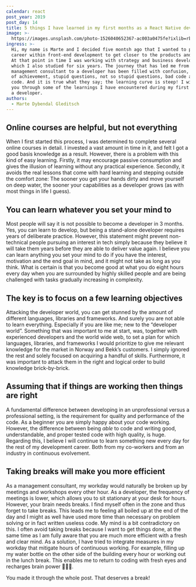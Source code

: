```yaml
---
calendar: react
post_year: 2019
post_day: 14
title: 5 things I have learned in my first months as a React Native developer
image: >-
  https://images.unsplash.com/photo-1526040652367-ac003a0475fe?ixlib=rb-1.2.1&ixid=eyJhcHBfaWQiOjEyMDd9&auto=format&fit=crop&w=2100&q=80
ingress: >-
  Hi, my name is Marte and I decided five montsh ago that I wanted to pursue a
  career within front-end development to get closer to the products and users.
  At that point in time I was working with strategy and business development,
  which I also studied for six years. The journey that has led me from being a
  management consultant to a developer has been filled with confusion, feeling
  of achievement, stupid questions, not so stupid questions, bad code and good
  code. And it is true what they say; the learning curve is steep! I will take
  you through some of the learnings I have encountered during my first months as
  a developer.
authors:
  - Marte Dybendal Gleditsch
---
```

## Online courses are helpful, but not everything

When I first started this process, I was determined to complete several online courses in detail. I invested a vast amount in time in it, and felt I got a good basis knowledge as a result. However, there is a problem with this kind of easy learning. Firstly, it may encourage passive consumption and gives the illusion of learning without any practical experience. Secondly, it avoids the real lessons that come with hard learning and stepping outside the comfort zone: The sooner you get your hands dirty and move yourself on deep water, the sooner your capabilities as a developer grows (as with most things in life I guess).

## You can learn whatever you set your mind to

Most people will say it is not possible to become a developer in 3 months. Yes, you can learn to develop, but being a stand-alone developer requires years of deliberate practice. However, this statement might prevent non-technical people pursuing an interest in tech simply because they believe it will take them years before they are able to deliver value again. I believe you can learn anything you set your mind to do if you have the interest, motivation and the end goal in mind, and it might not take as long as you think. What is certain is that you become good at what you do eight hours every day when you are surrounded by highly skilled people and are being challenged with tasks gradually increasing in complexity.

## The key is to focus on a few learning objectives

Attacking the developer world, you can get stunned by the amount of different languages, libraries and frameworks. And surely you are not able to learn everything. Especially if you are like me; new to the “developer world”. Something that was important to me at start, was, together with experienced developers and the world wide web, to set a plan for which languages, libraries, and frameworks I would prioritize to give me relevant knowledge for the market in Norway and Bekk’s customers. I simply ignored the rest and solely focused on acquiring a handful of skills. Furthermore, it was important to attack them in the right and logical order to build knowledge brick-by-brick.

## Assuming that if things are working then things are right

A fundamental difference between developing in an unprofessional versus a professional setting, is the requirement for quality and performance of the code. As a beginner you are simply happy about your code working. However, the difference between being _able_ to code and writing good, understandable, and proper tested code with high quality, is huge. Regarding this, I believe I will continue to learn something new every day for the rest of my development career. Both from my co-workers and from an industry in continuous evolvement. 

## Taking breaks will make you more efficient

As a management consultant, my workday would naturally be broken up by meetings and workshops every other hour. As a developer, the frequency of meetings is lower, which allows you to sit stationary at your desk for hours. However, your brain needs breaks. I find myself often in the zone and thus forget to take breaks. This leads me to feeling all boiled up at the end of the day and I might as well have used more time than necessary on problem solving or in fact written useless code. My mind is a bit contradictory on this. I often avoid taking breaks because I want to get things done, at the same time as I am fully aware that you are much more efficient with a fresh and clear mind. As a solution, I have tried to integrate measures in my workday that mitigate hours of continuous working. For example, filling up my water bottle on the other side of the building every hour or working out in the lunch break. This enables me to return to coding with fresh eyes and recharges brain power 👀💪🏼. 

You made it through the whole post. That deserves a break!
